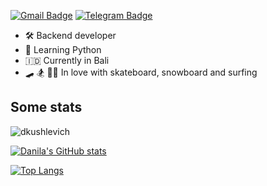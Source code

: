 [![Gmail Badge](https://img.shields.io/badge/-dkushlevich@gmail.com-c14438?style=flat&logo=Gmail&logoColor=white&link=mailto:dkushlevich@gmail.com)](mailto:dkushlevich@gmail.com)
[![Telegram Badge](https://img.shields.io/badge/-dkushlevich-blue?style=social&logo=telegram&link=https://t.me/dkushlevich)](https://t.me/dkushlevich) <p align='left'>
 

- 🛠 Backend developer
- 🐍 Learning Python
- 🇮🇩 Currently in Bali
- 🛹 🏂 🏄‍♂️ In love with skateboard, snowboard and surfing



## Some stats
<p align=left> <img src=https://komarev.com/ghpvc/?username=dkushlevich alt=dkushlevich /> </p>
 
[![Danila's GitHub stats](https://github-readme-stats.vercel.app/api?username=dkushlevich&show_icons=true&theme=onedark)](https://github.com/dkushlevich/github-readme-stats)

[![Top Langs](https://github-readme-stats.vercel.app/api/top-langs/?username=dkushlevich&layout=compact&theme=onedark)](https://github.com/anuraghazra/github-readme-stats)
